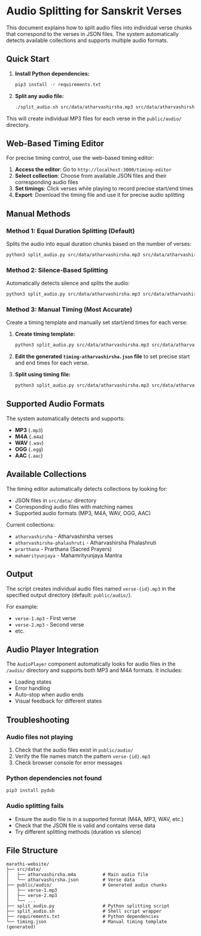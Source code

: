 # Audio Splitting for Sanskrit Verses

This document explains how to split audio files into individual verse chunks that correspond to the verses in JSON files. The system automatically detects available collections and supports multiple audio formats.

## Quick Start

1. **Install Python dependencies:**
   ```bash
   pip3 install -r requirements.txt
   ```

2. **Split any audio file:**
   ```bash
   ./split_audio.sh src/data/atharvashirsha.mp3 src/data/atharvashirsha.json
   ```

This will create individual MP3 files for each verse in the `public/audio/` directory.

## Web-Based Timing Editor

For precise timing control, use the web-based timing editor:

1. **Access the editor**: Go to `http://localhost:3000/timing-editor`
2. **Select collection**: Choose from available JSON files and their corresponding audio files
3. **Set timings**: Click verses while playing to record precise start/end times
4. **Export**: Download the timing file and use it for precise audio splitting

## Manual Methods

### Method 1: Equal Duration Splitting (Default)
Splits the audio into equal duration chunks based on the number of verses:

```bash
python3 split_audio.py src/data/atharvashirsha.mp3 src/data/atharvashirsha.json --method duration
```

### Method 2: Silence-Based Splitting
Automatically detects silence and splits the audio:

```bash
python3 split_audio.py src/data/atharvashirsha.mp3 src/data/atharvashirsha.json --method silence
```

### Method 3: Manual Timing (Most Accurate)
Create a timing template and manually set start/end times for each verse:

1. **Create timing template:**
   ```bash
   python3 split_audio.py src/data/atharvashirsha.mp3 src/data/atharvashirsha.json --create-timing
   ```

2. **Edit the generated `timing-atharvashirsha.json` file** to set precise start and end times for each verse.

3. **Split using timing file:**
   ```bash
   python3 split_audio.py src/data/atharvashirsha.mp3 src/data/atharvashirsha.json --method timing --timing-file timing-atharvashirsha.json
   ```

## Supported Audio Formats

The system automatically detects and supports:
- **MP3** (`.mp3`)
- **M4A** (`.m4a`) 
- **WAV** (`.wav`)
- **OGG** (`.ogg`)
- **AAC** (`.aac`)

## Available Collections

The timing editor automatically detects collections by looking for:
- JSON files in `src/data/` directory
- Corresponding audio files with matching names
- Supported audio formats (MP3, M4A, WAV, OGG, AAC)

Current collections:
- `atharvashirsha` - Atharvashirsha verses
- `atharvashirsha-phalashruti` - Atharvashirsha Phalashruti
- `prarthana` - Prarthana (Sacred Prayers)
- `mahamrityunjaya` - Mahamrityunjaya Mantra

## Output

The script creates individual audio files named `verse-{id}.mp3` in the specified output directory (default: `public/audio/`).

For example:
- `verse-1.mp3` - First verse
- `verse-2.mp3` - Second verse
- etc.

## Audio Player Integration

The `AudioPlayer` component automatically looks for audio files in the `/audio/` directory and supports both MP3 and M4A formats. It includes:

- Loading states
- Error handling
- Auto-stop when audio ends
- Visual feedback for different states

## Troubleshooting

### Audio files not playing
1. Check that the audio files exist in `public/audio/`
2. Verify the file names match the pattern `verse-{id}.mp3`
3. Check browser console for error messages

### Python dependencies not found
```bash
pip3 install pydub
```

### Audio splitting fails
- Ensure the audio file is in a supported format (M4A, MP3, WAV, etc.)
- Check that the JSON file is valid and contains verse data
- Try different splitting methods (duration vs silence)

## File Structure

```
marathi-website/
├── src/data/
│   ├── atharvashirsha.m4a          # Main audio file
│   └── atharvashirsha.json         # Verse data
├── public/audio/                   # Generated audio chunks
│   ├── verse-1.mp3
│   ├── verse-2.mp3
│   └── ...
├── split_audio.py                  # Python splitting script
├── split_audio.sh                  # Shell script wrapper
├── requirements.txt                # Python dependencies
└── timing.json                     # Manual timing template (generated)
```
